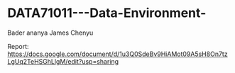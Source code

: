 # DATA71011---Data-Environment-
Bader
ananya
James
Chenyu

Report: https://docs.google.com/document/d/1u3Q0SdeBv9HiAMot09A5sH8On7tzLgUq2TeHSGhLlgM/edit?usp=sharing
